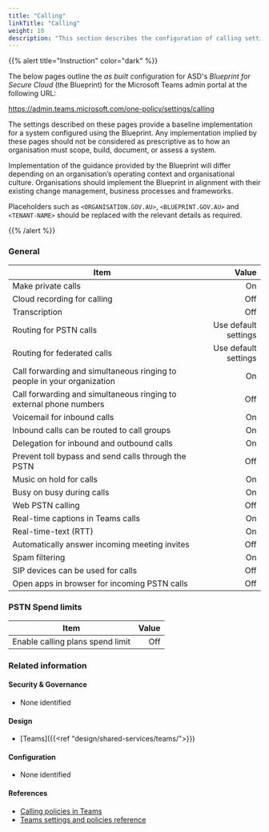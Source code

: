 ```yaml
---
title: "Calling"
linkTitle: "Calling"
weight: 10
description: "This section describes the configuration of calling settings within Microsoft Teams associated with systems built according to guidance in ASD's Blueprint for Secure Cloud."
---
```


{{% alert title="Instruction" color="dark" %}}

The below pages outline the *as built* configuration for ASD's *Blueprint for Secure Cloud* (the Blueprint) for the Microsoft Teams admin portal at the following URL:

<https://admin.teams.microsoft.com/one-policy/settings/calling>

The settings described on these pages provide a baseline implementation for a system configured using the Blueprint. Any implementation implied by these pages should not be considered as prescriptive as to how an organisation must scope, build, document, or assess a system.

Implementation of the guidance provided by the Blueprint will differ depending on an organisation’s operating context and organisational culture. Organisations should implement the Blueprint in alignment with their existing change management, business processes and frameworks.

Placeholders such as `<ORGANISATION.GOV.AU>`, `<BLUEPRINT.GOV.AU>` and `<TENANT-NAME>` should be replaced with the relevant details as required.

{{% /alert %}}

### General

| Item                                                                    |                Value |
| ----------------------------------------------------------------------- | -------------------: |
| Make private calls                                                      |                   On |
| Cloud recording for calling                                             |                  Off |
| Transcription                                                           |                  Off |
| Routing for PSTN calls                                                  | Use default settings |
| Routing for federated calls                                             | Use default settings |
| Call forwarding and simultaneous ringing to people in your organization |                   On |
| Call forwarding and simultaneous ringing to external phone numbers      |                  Off |
| Voicemail for inbound calls                                             |                   On |
| Inbound calls can be routed to call groups                              |                   On |
| Delegation for inbound and outbound calls                               |                   On |
| Prevent toll bypass and send calls through the PSTN                     |                  Off |
| Music on hold for calls                                                 |                   On |
| Busy on busy during calls                                               |                   On |
| Web PSTN calling                                                        |                  Off |
| Real-time captions in Teams calls                                       |                   On |
| Real-time-text (RTT)                                                    |                   On |
| Automatically answer incoming meeting invites                           |                  Off |
| Spam filtering                                                          |                   On |
| SIP devices can be used for calls                                       |                  Off |
| Open apps in browser for incoming PSTN calls                            |                  Off |

### PSTN Spend limits

| Item                             | Value |
| -------------------------------- | ----: |
| Enable calling plans spend limit |   Off |

### Related information

#### Security & Governance

* None identified
  
#### Design

* [Teams]({{<ref "design/shared-services/teams/">}})
  
#### Configuration

* None identified

#### References

* [Calling policies in Teams](https://learn.microsoft.com/en-au/microsoftteams/teams-calling-policy)
* [Teams settings and policies reference](https://learn.microsoft.com/en-au/microsoftteams/settings-policies-reference)
